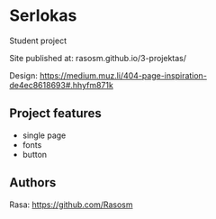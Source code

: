 # Serlokas
Student project

Site published at: rasosm.github.io/3-projektas/

Design: https://medium.muz.li/404-page-inspiration-de4ec8618693#.hhyfm871k

## Project features
 - single page
 - fonts
 - button

 ## Authors 
 Rasa: https://github.com/Rasosm